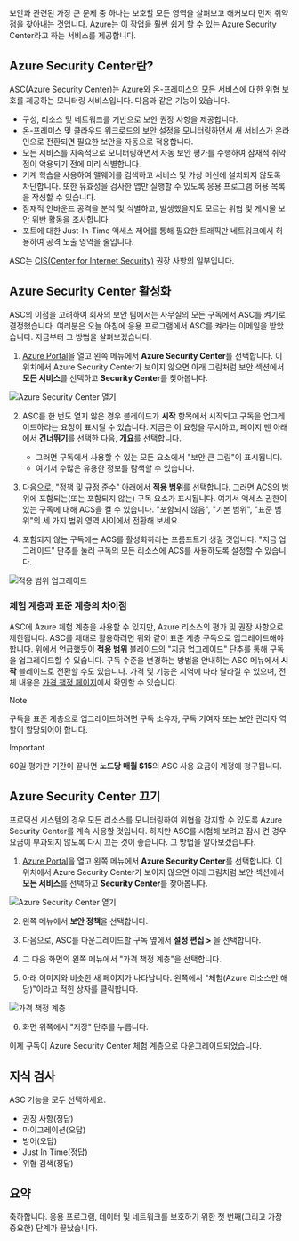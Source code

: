 보안과 관련된 가장 큰 문제 중 하나는 보호할 모든 영역을 살펴보고 해커보다 먼저 취약점을 찾아내는 것입니다. Azure는 이 작업을 훨씬 쉽게 할 수 있는 Azure Security Center라고 하는 서비스를 제공합니다.

## <a name="what-is-azure-security-center"></a>Azure Security Center란?

ASC(Azure Security Center)는 Azure와 온-프레미스의 모든 서비스에 대한 위협 보호를 제공하는 모니터링 서비스입니다. 다음과 같은 기능이 있습니다.

- 구성, 리소스 및 네트워크를 기반으로 보안 권장 사항을 제공합니다.
- 온-프레미스 및 클라우드 워크로드의 보안 설정을 모니터링하면서 새 서비스가 온라인으로 전환되면 필요한 보안을 자동으로 적용합니다.
- 모든 서비스를 지속적으로 모니터링하면서 자동 보안 평가를 수행하여 잠재적 취약점이 악용되기 전에 미리 식별합니다.
- 기계 학습을 사용하여 맬웨어를 검색하고 서비스 및 가상 머신에 설치되지 않도록 차단합니다. 또한 유효성을 검사한 앱만 실행할 수 있도록 응용 프로그램 허용 목록을 작성할 수 있습니다.
- 잠재적 인바운드 공격을 분석 및 식별하고, 발생했을지도 모르는 위협 및 게시물 보안 위반 활동을 조사합니다.
- 포트에 대한 Just-In-Time 액세스 제어를 통해 필요한 트래픽만 네트워크에서 허용하여 공격 노출 영역을 줄입니다.

ASC는 [CIS(Center for Internet Security)](https://www.cisecurity.org/cis-benchmarks/) 권장 사항의 일부입니다.

## <a name="activating-azure-security-center"></a>Azure Security Center 활성화

ASC의 이점을 고려하여 회사의 보안 팀에서는 사무실의 모든 구독에서 ASC를 켜기로 결정했습니다. 여러분은 오늘 아침에 응용 프로그램에서 ASC를 켜라는 이메일을 받았습니다. 지금부터 그 방법을 살펴보겠습니다.

1. [Azure Portal](https://portal.azure.com?azure-portal=true)을 열고 왼쪽 메뉴에서 **Azure Security Center**를 선택합니다. 이 위치에서 Azure Security Center가 보이지 않으면 아래 그림처럼 보안 섹션에서 **모든 서비스**를 선택하고 **Security Center**를 찾아봅니다.

![Azure Security Center 열기](../media-draft/ASC-Menu.png)

2. ASC를 한 번도 열지 않은 경우 블레이드가 **시작** 항목에서 시작되고 구독을 업그레이드하라는 요청이 표시될 수 있습니다. 지금은 이 요청을 무시하고, 페이지 맨 아래에서 **건너뛰기**를 선택한 다음, **개요**를 선택합니다.
    - 그러면 구독에서 사용할 수 있는 모든 요소에서 "보안 큰 그림"이 표시됩니다.
    - 여기서 수많은 유용한 정보를 탐색할 수 있습니다.

3. 다음으로, "정책 및 규정 준수" 아래에서 **적용 범위**를 선택합니다. 그러면 ACS의 범위에 포함되는(또는 포함되지 않는) 구독 요소가 표시됩니다. 여기서 액세스 권한이 있는 구독에 대해 ACS을 켤 수 있습니다. "포함되지 않음", "기본 범위", "표준 범위"의 세 가지 범위 영역 사이에서 전환해 보세요.

4. 포함되지 않는 구독에는 ACS를 활성화하라는 프롬프트가 생길 것입니다. "지금 업그레이드" 단추를 눌러 구독의 모든 리소스에 ACS를 사용하도록 설정할 수 있습니다.

![적용 범위 업그레이드](../media-draft/Upgrade-Now.png)

### <a name="free-vs-standard-pricing-tier"></a>체험 계층과 표준 계층의 차이점

ASC에 Azure 체험 계층을 사용할 수 있지만, Azure 리소스의 평가 및 권장 사항으로 제한됩니다. ASC를 제대로 활용하려면 위와 같이 표준 계층 구독으로 업그레이드해야 합니다. 위에서 언급했듯이 **적용 범위** 블레이드의 "지금 업그레이드" 단추를 통해 구독을 업그레이드할 수 있습니다. 구독 수준을 변경하는 방법을 안내하는 ASC 메뉴에서 **시작** 블레이드로 전환할 수도 있습니다. 가격 및 기능은 지역에 따라 달라질 수 있으며, 전체 내용은 [가격 책정 페이지](https://azure.microsoft.com/en-us/pricing/details/security-center/)에서 확인할 수 있습니다. 

> [!NOTE]
> 구독을 표준 계층으로 업그레이드하려면 구독 소유자, 구독 기여자 또는 보안 관리자 역할이 할당되어야 합니다.

> [!IMPORTANT]
> 60일 평가판 기간이 끝나면 **노드당 매월 $15**의 ASC 사용 요금이 계정에 청구됩니다.

## <a name="turning-off-azure-security-center"></a>Azure Security Center 끄기

프로덕션 시스템의 경우 모든 리소스를 모니터링하여 위협을 감지할 수 있도록 Azure Security Center를 계속 사용할 것입니다. 하지만 ASC를 시험해 보려고 잠시 켠 경우 요금이 부과되지 않도록 다시 끄는 것이 좋습니다. 그 방법을 알아보겠습니다.

1. [Azure Portal](https://portal.azure.com?azure-portal=true)을 열고 왼쪽 메뉴에서 **Azure Security Center**를 선택합니다. 이 위치에서 Azure Security Center가 보이지 않으면 아래 그림처럼 보안 섹션에서 **모든 서비스**를 선택하고 **Security Center**를 찾아봅니다.

![Azure Security Center 열기](../media-draft/ASC-Menu.png)

2. 왼쪽 메뉴에서 **보안 정책**을 선택합니다.

3. 다음으로, ASC를 다운그레이드할 구독 옆에서 **설정 편집 >** 을 선택합니다.

4. 그 다음 화면의 왼쪽 메뉴에서 "가격 책정 계층"을 선택합니다.

5. 아래 이미지와 비슷한 새 페이지가 나타납니다. 왼쪽에서 "체험(Azure 리소스만 해당)"이라고 적힌 상자를 클릭합니다.

![가격 책정 계층](../media-draft/Pricing-Tier.png)

6. 화면 위쪽에서 "저장" 단추를 누릅니다.

이제 구독이 Azure Security Center 체험 계층으로 다운그레이드되었습니다.

## <a name="knowledge-check"></a>지식 검사
<!-- TODO: move into yaml --> ASC 기능을 모두 선택하세요.

* 권장 사항(정답)
* 마이그레이션(오답)
* 방어(오답)
* Just In Time(정답)
* 위협 검색(정답)

## <a name="summary"></a>요약

<!-- TODO: need link to module --> 축하합니다. 응용 프로그램, 데이터 및 네트워크를 보호하기 위한 첫 번째(그리고 가장 중요한) 단계가 끝났습니다. <!--If you want to learn more about Azure Security Center, you can go through the **Protect your resources with Azure Security Center** learning module.-->
